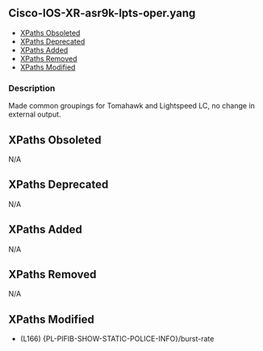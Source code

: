 ## Cisco-IOS-XR-asr9k-lpts-oper.yang

- [XPaths Obsoleted](#xpaths-obsoleted)
- [XPaths Deprecated](#xpaths-deprecated)
- [XPaths Added](#xpaths-added)
- [XPaths Removed](#xpaths-removed)
- [XPaths Modified](#xpaths-modified)

### Description

Made common groupings for Tomahawk and Lightspeed LC, no change in external output.

## XPaths Obsoleted

N/A

## XPaths Deprecated

N/A

## XPaths Added

N/A

## XPaths Removed

N/A

## XPaths Modified

- (L166)	{PL-PIFIB-SHOW-STATIC-POLICE-INFO}/burst-rate

